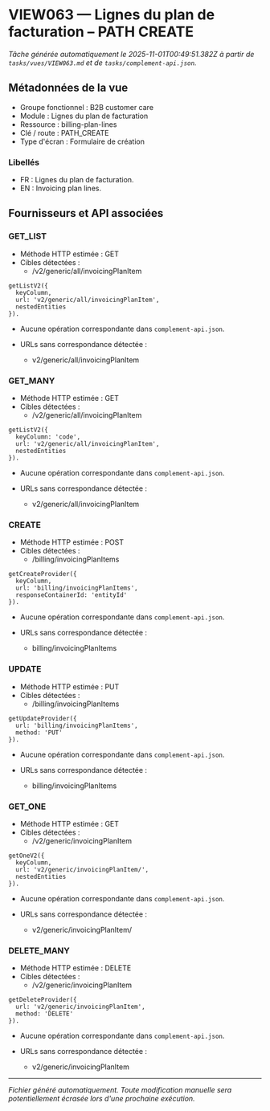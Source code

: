# VIEW063 — Lignes du plan de facturation – PATH CREATE

_Tâche générée automatiquement le 2025-11-01T00:49:51.382Z à partir de `tasks/vues/VIEW063.md` et de `tasks/complement-api.json`._

## Métadonnées de la vue

- Groupe fonctionnel : B2B customer care
- Module : Lignes du plan de facturation
- Ressource : billing-plan-lines
- Clé / route : PATH_CREATE
- Type d'écran : Formulaire de création

### Libellés
- FR : Lignes du plan de facturation.
- EN : Invoicing plan lines.

## Fournisseurs et API associées

### GET_LIST

- Méthode HTTP estimée : GET
- Cibles détectées :
  - /v2/generic/all/invoicingPlanItem

```text
getListV2({
  keyColumn,
  url: 'v2/generic/all/invoicingPlanItem',
  nestedEntities
}).
```

- Aucune opération correspondante dans `complement-api.json`.

- URLs sans correspondance détectée :
  - v2/generic/all/invoicingPlanItem

### GET_MANY

- Méthode HTTP estimée : GET
- Cibles détectées :
  - /v2/generic/all/invoicingPlanItem

```text
getListV2({
  keyColumn: 'code',
  url: 'v2/generic/all/invoicingPlanItem',
  nestedEntities
}).
```

- Aucune opération correspondante dans `complement-api.json`.

- URLs sans correspondance détectée :
  - v2/generic/all/invoicingPlanItem

### CREATE

- Méthode HTTP estimée : POST
- Cibles détectées :
  - /billing/invoicingPlanItems

```text
getCreateProvider({
  keyColumn,
  url: 'billing/invoicingPlanItems',
  responseContainerId: 'entityId'
}).
```

- Aucune opération correspondante dans `complement-api.json`.

- URLs sans correspondance détectée :
  - billing/invoicingPlanItems

### UPDATE

- Méthode HTTP estimée : PUT
- Cibles détectées :
  - /billing/invoicingPlanItems

```text
getUpdateProvider({
  url: 'billing/invoicingPlanItems',
  method: 'PUT'
}).
```

- Aucune opération correspondante dans `complement-api.json`.

- URLs sans correspondance détectée :
  - billing/invoicingPlanItems

### GET_ONE

- Méthode HTTP estimée : GET
- Cibles détectées :
  - /v2/generic/invoicingPlanItem

```text
getOneV2({
  keyColumn,
  url: 'v2/generic/invoicingPlanItem/',
  nestedEntities
}).
```

- Aucune opération correspondante dans `complement-api.json`.

- URLs sans correspondance détectée :
  - v2/generic/invoicingPlanItem/

### DELETE_MANY

- Méthode HTTP estimée : DELETE
- Cibles détectées :
  - /v2/generic/invoicingPlanItem

```text
getDeleteProvider({
  url: 'v2/generic/invoicingPlanItem',
  method: 'DELETE'
}).
```

- Aucune opération correspondante dans `complement-api.json`.

- URLs sans correspondance détectée :
  - v2/generic/invoicingPlanItem

---

_Fichier généré automatiquement. Toute modification manuelle sera potentiellement écrasée lors d'une prochaine exécution._

